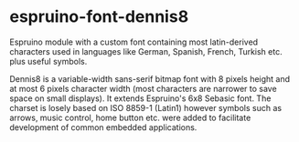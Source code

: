 <!--- Copyright (c) 2015 Dennis Bemmann. See the file LICENSE for copying permission. -->
espruino-font-dennis8
=====================

Espruino module with a custom font containing most latin-derived characters used in languages
like German, Spanish, French, Turkish etc. plus useful symbols.

Dennis8 is a variable-width sans-serif bitmap font with 8 pixels height and at most 6 pixels
character width (most characters are narrower to save space on small displays). It extends
Espruino's 6x8 Sebasic font. The charset is losely based on ISO 8859-1 (Latin1) however
symbols such as arrows, music control, home button etc. were added to facilitate development
of common embedded applications. 
